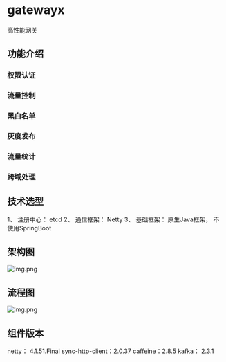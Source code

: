 # gatewayx
高性能网关
## 功能介绍
### 权限认证
### 流量控制
### 黑白名单
### 灰度发布
### 流量统计
### 跨域处理


## 技术选型
1、 注册中心： etcd
2、 通信框架： Netty
3、 基础框架： 原生Java框架， 不使用SpringBoot

## 架构图

![img.png](/Users/mpfei/homeWorkSpace/github/gatewayx/img/网关架构图.png)


## 流程图

![img.png](/Users/mpfei/homeWorkSpace/github/gatewayx/img/网关流程图.png)

## 组件版本
netty： 4.1.51.Final
sync-http-client：2.0.37
caffeine：2.8.5
kafka： 2.3.1

